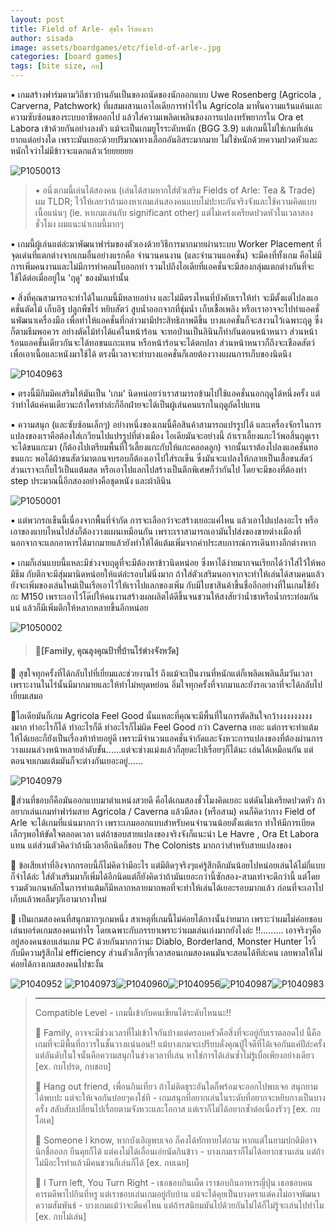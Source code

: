 ```yaml
---
layout: post
title: Field of Arle- สุขใจ ไร่สองเรา
author: sisada
image: assets/boardgames/etc/field-of-arle-.jpg
categories: [board games]
tags: [bite size, กบ]
---
```

▪️ เกมสร้างฟาร์มตามวิถีชาวบ้านอันเป็นของถนัดของนักออกแบบ Uwe Rosenberg (Agricola , Carverna, Patchwork) ที่ผสมผสานเอาไอเดียการทำไร่ใน Agricola มาหั่นความแร้นแค้นและความซับซ้อนของระบบอาชีพออกไป แล้วใส่ความเพลิดเพลินของการแปลงทรัพยากรใน Ora et Labora เข้าด้วยกันอย่างลงตัว แม้จะเป็นเกมยูโรระดับหนัก (BGG 3.9) แต่เกมนี้ไม่ใช่เกมที่เล่นยากแต่อย่างใด เพราะมันเยอะด้วยปริมาณทางเลือกอันอิสระมากมาย ไม่ใช่หนักด้วยความปวดหัวและหนักใจว่าไม่มีข้าวจะแดกแล้วเว้ยยยยยย

![P1050013](https://boardnbon.files.wordpress.com/2019/10/p1050013.jpg)

> ▪️ อนึ่งเกมนี้เล่นได้สองคน (เล่นได้สามหากใส่ตัวเสริม Fields of Arle: Tea & Trade) ผม TLDR; ไว้ให้เลยว่าถ้ามองหาเกมเล่นสองคนแบบไม่ปะทะกันจริงจังและใช้ความคิดแบบเนื้อแน่นๆ (ie. หาเกมเล่นกับ significant other) แต่ไม่เคร่งเครียดปวดหัวในเวลาสองชั่วโมง ผมแนะนำเกมนี้มากๆ


▪️ เกมนี้ผู้เล่นแต่ล่ะมาพัฒนาฟาร์มของตัวเองด้วยวิธีการมากมายผ่านระบบ Worker Placement ที่จุดเด่นที่แตกต่างจากเกมอื่นอย่างแรกคือ จำนวนคนงาน (และจำนวนแอคชั่น) จะมีคงที่ทั้งเกม คือไม่มีการเพิ่มคนงานและไม่มีการทำคอมโบออกท่า รวมไปถึงไอเดียที่แอคชั่นจะมีสองกลุ่มแตกต่างกันที่จะใช้ได้ต่อเมื่ออยู่ใน 'ฤดู' ของมันเท่านั้น

▪️ สิ่งที่คุณสามารถจะทำได้ในเกมนี้มีหลายอย่าง และไม่มีตรงไหนที่บังคับเราให้ทำ จะมีตั้งแต่ไปลงแอคชั่นตัดไม้ เก็บอิฐ ปลูกพืชไร่ หยิบสัตว์ สูบน้ำออกจากที่ชุ่มน้ำ เก็บเชื้อเพลิง หรือเราอาจจะไปทำแอคชั่นพัฒนาเครื่องมือ เพื่อทำให้แอคชั่นที่กล่าวมามีประสิทธิภาพดึขึ้น บางแอคชั่นก็จะสงวนไว้เฉพาะฤดู ซึ่งก็ตามธีมพอควร อย่างตัดไม้ทำได้แค่ในหน้าร้อน จะทอป่านเป็นลินินก็ทำกันตอนหน้าหนาว ส่วนหน้าร้อนแอคชั่นเดียวกันจะได้ทอขนแกะแทน หรือหน้าร้อนจะได้ตกปลา ส่วนหน้าหนาวก็ถึงจะเชือดสัตว์เพื่อเอาเนื้อและหนังมาใช้ได้ ตรงนี้เวลาจะทำบางแอคชั่นก็เลยต้องวางแผนการเก็บของนิดนึง

![P1040963](https://boardnbon.files.wordpress.com/2019/10/p1040963.jpg)

▪️ ตรงนี้มีกิมมิคเสริมให้มันเป็น 'เกม' นิดหน่อยว่าเราสามารถข้ามไปใช้แอคชั่นนอกฤดูได้หนึ่งครั้ง แต่ว่าทำได้แค่คนเดียวนะถ้าใครทำล่ะก็อีกฝ่ายจะได้เป็นผู้เล่นคนแรกในฤดูถัดไปแทน

▪️ ความสนุก (และซับซ้อนเล็กๆ) อย่างหนึ่งของเกมนี้คือสินค้าสามารถแปรรูปได้ และเครื่องจักรในการแปลงของเราคือต้องใส่เกวียนไปแปรรูปที่ต่างเมือง ไอเดียมันจะอย่างนี้ ถ้าเราเลี้ยงแกะไว้พอสิ้นฤดูเราจะได้ขนแกะมา (ก็ต้องไปเตรียมพื้นที่ไว้เลี้ยงแกะกับให้แกะคลอดลูก) จากนั้นเราต้องไปลงแอคชั่นทอขนแกะ พอได้ผ้าขนสัตว์มาตอนจบรอบก็ต้องเอาไปใส่รถเข็น ซึ่งมันจะแปลงให้กลายเป็นเสื้อขนสัตว์ ส่วนเราจะเก็บไว้เป็นแต้มสด หรือเอาไปแลกไปสร้างเป็นตึกพิเศษก็ว่ากันไป โดยจะมีของที่ต้องทำ step ประมาณนี้อีกสองอย่างคือชุดหนัง และผ้าลินิน

![P1050001](https://boardnbon.files.wordpress.com/2019/10/p1050001.jpg)

▪️ แต่พวกรถเข็นนี้เนื่องจากพื้นที่จำกัด การจะเลือกว่าจะสร้างเยอะแค่ไหน แล้วเอาไปแปลงอะไร หรือเอาของแบบไหนไปส่งก็ต้องวางแผนเหมือนกัน เพราะเราสามารถเอามันไปส่งของขายต่างเมืองที่นอกจากจะแลกอาหารได้มากมายแล้วยังทำให้ได้แต้มเพิ่มจากค่าประสบการณ์การเดินทางอีกต่างหาก

▪️ เกมก็เล่นแบบนี้แหละมีช่วงจบฤดูที่จะมีต้องหาข้าวนิดหน่อย ซึ่งหาได้ง่ายมากจนเรียกได้ว่าใส่ไว้ให้พอมีธีม กับตึกจะมีสุ่มมานิดหน่อยให้แต่ล่ะรอบไม่นิ่งมาก ถ้าใส่ตัวเสริมนอกจากจะทำให้เล่นได้สามคนแล้วยังจะเพิ่มของเล่นใหม่เป็นเรือเอาไว้ให้เราไปแลกของเพิ่ม กับมีใบชาสินค้าขึ้นชื่ออีกอย่างที่ในเกมใช้ยังกะ M150 เพราะเอาไว้โด๊ปให้คนงานสร้างผลผลิตได้ดีขึ้นจนชวนให้สงสัยว่าน้ำชาหรือน้ำกระท่อมกันแน่ แล้วก็มีเพิ่มตึกให้หลากหลายขึ้นอีกหน่อย

![P1050002](https://boardnbon.files.wordpress.com/2019/10/p1050002.jpg)

> 
> #### 🐸[Family, คุณลุงคุณป้าที่บ้านไร่ต่างจังหวัด]
> 
> 
> 


🔹 สุขใจทุกครั้งที่ได้กลับไปที่เยี่ยมและช่วยงานไร่ ถึงแม้จะเป็นงานที่หนักแต่ก็เพลิดเพลินลืมวันเวลาเพราะงานในไร่นั้นมีมากมายและให้ทำไม่หยุดหย่อน อิ่มใจทุกครั้งที่จากมาและยังรอเวลาที่จะได้กลับไปเยี่ยมเสมอ

🔹ไอเดียมันก็เกม Agricola Feel Good นั้นแหละที่คุณจะมีพื้นที่ในการตัดสินใจกว้างงงงงงงงงงมาก ทำอะไรก็ได้ ทำอะไรก็ดี ทำอะไรก็ไม่ผิด Feel Good กว่า Caverna เยอะ แต่การจะทำแต้มให้ได้เยอะก็ยังเป็นเรื่องท้าท้ายอยู่ดี เพราะมีจำนวนแอคชั่นจำกัดและจังหวะการแปลงของที่ต้องผ่านการวางแผนล่วงหน้าหลายลำดับขั้น......แต่จะช่างแม่งแล้วก็ลุยดะไปเรื่อยๆก็ได้นะ เล่นได้เหมือนกัน แต่ตอนจบเกมแต้มมันก็จะต่างกันเยอะอยู่......

![P1040979](https://boardnbon.files.wordpress.com/2019/10/p1040979.jpg)

🔹ส่วนที่ชอบก็คือมันออกแบบมาตำแหน่งสวยดี คือได้เกมสองชั่วโมงคิดเยอะ แต่ดันไม่เครียดปวดหัว ถ้าอยากเล่นเกมทำฟาร์มสาย Agricola / Caverna แล้วมีสอง (หรือสาม) คนก็คิดว่ากาง Field of Arle จะได้เกมที่แน่นมากกว่า เพราะเกมออกแบบสำหรับคนจำนวนน้อยตั้งแต่แรก ทำให้มีการเบียดเล็กๆพอให้ขัดใจตลอดเวลา แต่ถ้าชอบสายแปลงของจริงจังก็แนะนำ Le Havre , Ora Et Labora แทน แต่ส่วนตัวคิดว่าถ้ามีเวลาอีกนิดก็ชอบ The Colonists มากกว่าสำหรับสายแปลงของ

🔸 ข้อเสียเท่าที่อิงจากกรอบนี้ก็ไม่คิดว่ามีอะไร แต่มีติดๆจริงๆแค่รู้สึกตึกมันน้อยไปหน่อยเล่นได้ไม่กี่แบบก็จำได้ล่ะ ใส่ตัวเสริมมาก็เพิ่มได้อีกนิดแต่ก็ยังคิดว่าถ้ามันเยอะกว่านี้ซักสอง-สามเท่าจะดีกว่านี้ แต่โดยรวมตัวแกนหลักในการทำแต้มก็มีหลากหลายมากพอที่จะทำให้เล่นได้เยอะรอบมากแล้ว ก่อนที่จะเอาไปเก็บแล้วพอลืมๆก็เอามากางใหม่

💭 เป็นเกมสองคนที่สนุกมากๆเกมหนึ่ง สาเหตุที่เกมนี้ไม่ค่อยได้กางนั้นง่ายมาก เพราะว่าผมไม่ค่อยชอบเล่นบอร์ดเกมสองคนเท่าไร โดยเฉพาะกับภรรยาเพราะว่าผมเล่นเก่งมากยังไงล่ะ !!......... เอาจริงๆคืออยู่สองคนชอบเล่นเกม PC ด้วยกันมากกว่านะ Diablo, Borderland, Monster Hunter ไรงี้ กับมีความรู้สึกไม่ efficiency ส่วนตัวเล็กๆที่เวลาสอนเกมสองคนมันจะสอนได้ทีล่ะคน เลยพาลให้ไม่ค่อยได้กางเกมสองคนไปซะงั้น

![P1040952](https://boardnbon.files.wordpress.com/2019/10/p1040952.jpg)
![P1040973](https://boardnbon.files.wordpress.com/2019/10/p1040973.jpg)![P1040960](https://boardnbon.files.wordpress.com/2019/10/p1040960.jpg)![P1040956](https://boardnbon.files.wordpress.com/2019/10/p1040956.jpg)![P1040987](https://boardnbon.files.wordpress.com/2019/10/p1040987.jpg)![P1040983](https://boardnbon.files.wordpress.com/2019/10/p1040983.jpg)

> ----------------------------------------------------------
> Compatible Level - เกมนี้เข้ากับคนเขียนได้ระดับไหนนะ!!
> 
> 🐸 Family, อาจจะมีช่วงเวลาที่ไม่เข้าใจกันบ้างแต่ครอบครัวคือสิ่งที่จะอยู่กับเราตลอดไป นี้คือเกมที่จะมีพื้นที่ถาวรในชั้นวางแน่นอน!! แม้บางเกมจะเปรียบดั่งคุณปู่ใจดีที่ได้เจอกันแค่ปีล่ะครั้ง แต่อันดับในใจนั้นคือความสนุกในช่วงเวลาที่เล่น หาใช่การได้เล่นซ้ำไม่รู้เบื่อเพียงอย่างเดียว [ex. กบโปรด, กบชอบ]
> 
> 🐸 Hang out friend, เพื่อนกินเที่ยว ถ้าไม่ติดธุระอันใดก็พร้อมจะออกไปพบเจอ สนุกยามได้พบปะ แต่จะให้เจอกันบ่อยๆคงใช่ที - เกมสนุกที่อยากเล่นในระดับที่อยากจะหยิบกางเป็นบางครั้ง สลับสับเปลี่ยนไปเรื่อยตามจังหวะและโอกาส แต่เราก็ไม่ได้อยากซ้ำต่อเนื่องรัวๆ [ex. กบโอเค]
> 
> 🐸 Someone I know, หากบังเอิญพบเจอ ก็คงได้ทักทายไต่ถาม หากแต่ในยามปกติมิอาจนึกชื่อออก ยืนคุยก็ได้ แต่คงไม่ได้เอื่อนเอ่ยนัดกินข้าว - บางเกมเราก็ไม่ได้อยากชวนเล่น แต่ถ้าไม่มีอะไรทำแล้วมีคนชวนก็เล่นก็ได้ [ex. กบเฉย]
> 
> 🐸 I Turn left, You Turn Right - เธอชอบกินเผ็ด เราชอบกินอาหารญี่ปุ่น เธอชอบคนคารมดีพาไปกินที่หรู แต่เราชอบเล่นเกมอยู่กับบ้าน แม้จะได้คุยเป็นบางคราแต่คงไม่อาจพัฒนาความสัมพันธ์ - บางเกมแม้ว่าจะดีแค่ไหน แต่ถ้ารสนิยมมันไปด้วยกันไม่ได้ก็ไม่รู้จะเล่นไปทำไม [ex. กบไม่เล่น]


 